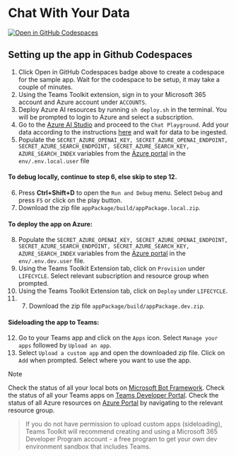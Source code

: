 # Chat With Your Data

[![Open in GitHub Codespaces](https://github.com/codespaces/badge.svg)](https://github.com/codespaces/new?hide_repo_select=true&ref=main&repo=820189237&devcontainer_path=.devcontainer%2Fdevcontainer.json&resume=1)

<!-- @import "[TOC]" {cmd="toc" depthFrom=1 depthTo=6 orderedList=false} -->

<!-- code_chunk_output -->

## Setting up the app in Github Codespaces

1. Click Open in GitHub Codespaces badge above to create a codespace for the sample app. Wait for the codespace to be setup, it may take a couple of minutes.
2. Using the Teams Toolkit extension, sign in to your Microsoft 365 account and Azure account under ```ACCOUNTS```.
3. Deploy Azure AI resources by running ```sh deploy.sh``` in the terminal. You will be prompted to login to Azure and select a subscription.
4. Go to the [Azure AI Studio](https://oai.azure.com/portal) and proceed to the ```Chat Playground```. Add your data according to the instructions [here](https://learn.microsoft.com/en-us/azure/ai-services/openai/concepts/use-your-data?tabs=ai-search) and wait for data to be ingested. 
5. Populate the ```SECRET_AZURE_OPENAI_KEY, SECRET_AZURE_OPENAI_ENDPOINT, SECRET_AZURE_SEARCH_ENDPOINT, SECRET_AZURE_SEARCH_KEY, AZURE_SEARCH_INDEX``` variables from the [Azure portal](https://ms.portal.azure.com/) in the ```env/.env.local.user``` file
   
#### To debug locally, continue to step 6, else skip to step 12.
6. Press **Ctrl+Shift+D** to open the ```Run and Debug``` menu. Select ```Debug``` and press ```F5``` or click on the play button.
7. Download the zip file ```appPackage/build/appPackage.local.zip```.

#### To deploy the app on Azure:
8. Populate the ```SECRET_AZURE_OPENAI_KEY, SECRET_AZURE_OPENAI_ENDPOINT, SECRET_AZURE_SEARCH_ENDPOINT, SECRET_AZURE_SEARCH_KEY, AZURE_SEARCH_INDEX``` variables from the [Azure portal](https://ms.portal.azure.com/) in the ```env/.env.dev.user``` file.
9. Using the Teams Toolkit Extension tab, click on ```Provision``` under ```LIFECYCLE```. Select relevant subscription and resource group when prompted.
10. Using the Teams Toolkit Extension tab, click on ```Deploy``` under ```LIFECYCLE```.
11. 7. Download the zip file ```appPackage/build/appPackage.dev.zip```.

#### Sideloading the app to Teams:
12. Go to your Teams app and click on the ```Apps``` icon. Select ```Manage your apps``` followed by ```Upload an app```.
13. Select ```Upload a custom app``` and open the downloaded zip file. Click on ```Add``` when prompted. Select where you want to use the app.

>[!Note]
> Check the status of all your local bots on [Microsoft Bot Framework](https://dev.botframework.com/bots).
> Check the status of all your Teams apps on [Teams Developer Portal](https://dev.teams.microsoft.com/apps).
> Check the status of all Azure resources on [Azure Portal](https://portal.azure.com/#home) by navigating to the relevant resource group.

> If you do not have permission to upload custom apps (sideloading), Teams Toolkit will recommend creating and using a Microsoft 365 Developer Program account - a free program to get your own dev environment sandbox that includes Teams.
